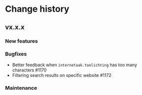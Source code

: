 # Change history

## vx.x.x

### New features


### Bugfixes
- Better feedback when `internetaak.toelichting` has too many characters #1170
- Filtering search results on specific website #1172

### Maintenance
